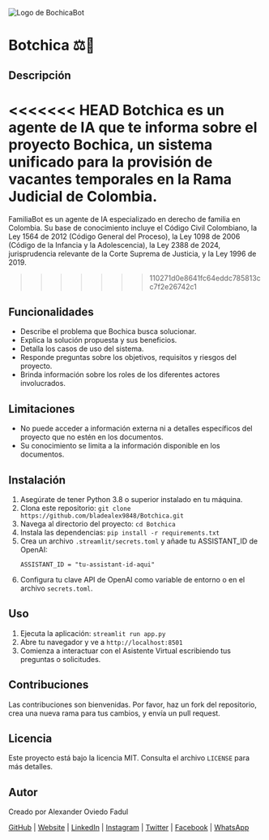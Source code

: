 ![Logo de BochicaBot](https://github.com/bladealex9848/BochicaBot/blob/main/assets/logo.jpg)

# Botchica ⚖️🤖

## Descripción
<<<<<<< HEAD
Botchica es un agente de IA que te informa sobre el proyecto Bochica, un sistema unificado para la provisión de vacantes temporales en la Rama Judicial de Colombia.
=======
FamiliaBot es un agente de IA especializado en derecho de familia en Colombia. Su base de conocimiento incluye el Código Civil Colombiano, la Ley 1564 de 2012 (Código General del Proceso), la Ley 1098 de 2006 (Código de la Infancia y la Adolescencia), la Ley 2388 de 2024, jurisprudencia relevante de la Corte Suprema de Justicia, y la Ley 1996 de 2019.
>>>>>>> 110271d0e8641fc64eddc785813cc7f2e26742c1

## Funcionalidades
* Describe el problema que Bochica busca solucionar.
* Explica la solución propuesta y sus beneficios.
* Detalla los casos de uso del sistema.
* Responde preguntas sobre los objetivos, requisitos y riesgos del proyecto.
* Brinda información sobre los roles de los diferentes actores involucrados.

## Limitaciones
* No puede acceder a información externa ni a detalles específicos del proyecto que no estén en los documentos.
* Su conocimiento se limita a la información disponible en los documentos.

## Instalación

1. Asegúrate de tener Python 3.8 o superior instalado en tu máquina.
2. Clona este repositorio: `git clone https://github.com/bladealex9848/Botchica.git`
3. Navega al directorio del proyecto: `cd Botchica`
4. Instala las dependencias: `pip install -r requirements.txt`
5. Crea un archivo `.streamlit/secrets.toml` y añade tu ASSISTANT_ID de OpenAI:
   ```
   ASSISTANT_ID = "tu-assistant-id-aqui"
   ```
6. Configura tu clave API de OpenAI como variable de entorno o en el archivo `secrets.toml`.

## Uso

1. Ejecuta la aplicación: `streamlit run app.py`
2. Abre tu navegador y ve a `http://localhost:8501`
3. Comienza a interactuar con el Asistente Virtual escribiendo tus preguntas o solicitudes.

## Contribuciones

Las contribuciones son bienvenidas. Por favor, haz un fork del repositorio, crea una nueva rama para tus cambios, y envía un pull request.

## Licencia

Este proyecto está bajo la licencia MIT. Consulta el archivo `LICENSE` para más detalles.

## Autor

Creado por Alexander Oviedo Fadul

[GitHub](https://github.com/bladealex9848) | [Website](https://alexanderoviedofadul.dev) | [LinkedIn](https://www.linkedin.com/in/alexander-oviedo-fadul/) | [Instagram](https://www.instagram.com/alexander.oviedo.fadul) | [Twitter](https://twitter.com/alexanderofadul) | [Facebook](https://www.facebook.com/alexanderof/) | [WhatsApp](https://api.whatsapp.com/send?phone=573015930519&text=Hola%20!Quiero%20conversar%20contigo!%20)
